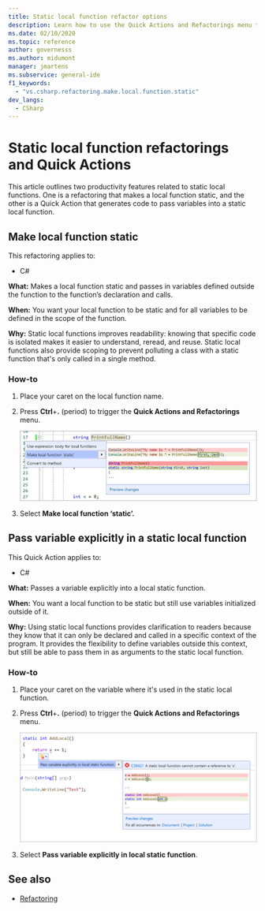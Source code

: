 ```yaml
---
title: Static local function refactor options
description: Learn how to use the Quick Actions and Refactorings menu to make a local function static and pass in variables defined outside the function to the function’s declaration and calls.
ms.date: 02/10/2020
ms.topic: reference
author: governesss
ms.author: midumont
manager: jmartens
ms.subservice: general-ide
f1_keywords:
  - "vs.csharp.refactoring.make.local.function.static"
dev_langs:
  - CSharp
---
```

# Static local function refactorings and Quick Actions


This article outlines two productivity features related  to static local functions. One is a refactoring that makes a local function static, and the other is a Quick Action that generates code to pass variables into a static local function.

## Make local function static

This refactoring applies to:

- C#

**What:** Makes a local function static and passes in variables defined outside the function to the function’s declaration and calls.

**When:** You want your local function to be static and for all variables to be defined in the scope of the function.

**Why:** Static local functions improves readability: knowing that specific code is isolated makes it easier to understand, reread, and reuse. Static local functions also provide scoping to prevent polluting a class with a static function that's only called in a single method.

### How-to

1. Place your caret on the local function name.

2. Press **Ctrl**+**.** (period) to trigger the **Quick Actions and Refactorings** menu.

   ![Make local function static](media/make-local-function-static.png)

3. Select **Make local function ‘static’.**

## Pass variable explicitly in a static local function

This Quick Action applies to:

- C#

**What:** Passes a variable explicitly into a local static function.

**When:** You want a local function to be static but still use variables initialized outside of it.

**Why:** Using static local functions provides clarification to readers because they know that it can only be declared and called in a specific context of the program. It provides the flexibility to define variables outside this context, but still be able to pass them in as arguments to the static local function.

### How-to

1. Place your caret on the variable where it's used in the static local function.

2. Press **Ctrl**+**.** (period) to trigger the **Quick Actions and Refactorings** menu.

   ![Pass variable explicitly in static local function](media/pass-variable-explicitly-static-local-function.png)

3. Select **Pass variable explicitly in local static function**.

## See also

- [Refactoring](../refactoring-in-visual-studio.md)